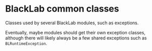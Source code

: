 # BlackLab common classes

Classes used by several BlackLab modules, such as exceptions.

Eventually, maybe modules should get their own exception classes, although there will likely always be a few shared exceptions such as `BLRuntimeException`.
